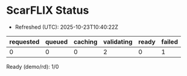 ﻿# ScarFLIX Status

* Refreshed (UTC): 2025-10-23T10:40:22Z

| requested | queued | caching | validating | ready | failed |
|-----------|--------|---------|------------|-------|--------|
| 0 | 0 | 0 | 2 | 0 | 1 |

Ready (demo/rd): 1/0
